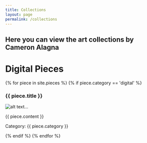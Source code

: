 ```yaml
---
title: Collections
layout: page
permalink: /collections
---
```

## Here you can view the art collections by Cameron Alagna

# Digital Pieces

{% for piece in site.pieces %}
{% if piece.category == 'digital' %}
<h3>{{ piece.title }}</h3>
<p><img src="{{ piece.image }}" alt="alt text..."</p>
<p>{{ piece.content }}</p>
<p>Category: {{ piece.category }}</p>
{% endif %}
{% endfor %}